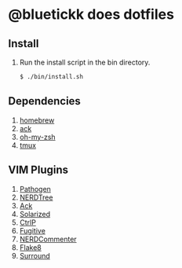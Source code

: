 # @bluetickk does dotfiles

## Install

1. Run the install script in the bin directory.

    ```bash
    $ ./bin/install.sh
    ```

## Dependencies

1. [homebrew](http://mxcl.github.com/homebrew/)
2. [ack](https://github.com/mileszs/ack.vim)
3. [oh-my-zsh](https://github.com/robbyrussell/oh-my-zsh)
3. [tmux](https://github.com/ThomasAdam/tmux)

## VIM Plugins

1. [Pathogen](https://github.com/tpope/vim-pathogen)
2. [NERDTree](https://github.com/scrooloose/nerdtree)
2. [Ack](https://github.com/mileszs/ack.vim)
3. [Solarized](https://github.com/altercation/vim-colors-solarized)
4. [CtrlP](https://github.com/kien/ctrlp.vim)
5. [Fugitive](https://github.com/tpope/vim-fugitive)
6. [NERDCommenter](https://github.com/scrooloose/nerdcommenter)
7. [Flake8](https://github.com/nvie/vim-flake8)
8. [Surround](https://github.com/tpope/vim-surround)
